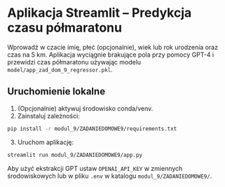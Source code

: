# Aplikacja Streamlit – Predykcja czasu półmaratonu

Wprowadź w czacie imię, płeć (opcjonalnie), wiek lub rok urodzenia oraz czas na 5 km.
Aplikacja wyciągnie brakujące pola przy pomocy GPT-4 i przewidzi czas półmaratonu używając modelu `model/app_zad_dom_9_regressor.pkl`.

## Uruchomienie lokalne

1. (Opcjonalnie) aktywuj środowisko conda/venv.
2. Zainstaluj zależności:

```bash
pip install -r modul_9/ZADANIEDOMOWE9/requirements.txt
```

3. Uruchom aplikację:

```bash
streamlit run modul_9/ZADANIEDOMOWE9/app.py
```

Aby użyć ekstrakcji GPT ustaw `OPENAI_API_KEY` w zmiennych środowiskowych lub w pliku `.env` w katalogu `modul_9/ZADANIEDOMOWE9/`.  

